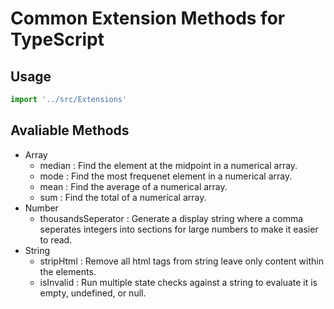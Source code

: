 # Common Extension Methods for TypeScript

## Usage

```typescript
import '../src/Extensions'
```

## Avaliable Methods

- Array
  - median : Find the element at the midpoint in a numerical array.
  - mode : Find the most frequenet element in a numerical array.
  - mean : Find the average of a numerical array.
  - sum : Find the total of a numerical array.
- Number
  - thousandsSeperator : Generate a display string where a comma seperates integers into sections for large numbers to make it easier to read.
- String
  - stripHtml : Remove all html tags from string leave only content within the elements.
  - isInvalid : Run multiple state checks against a string to evaluate it is empty, undefined, or null.
